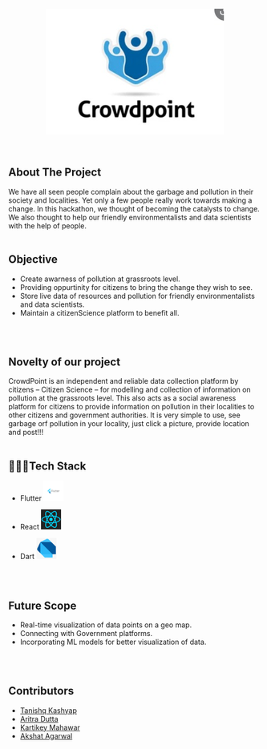 <div id="top"></div>

<!-- PROJECT LOGO -->
<br />
<div align="center">
  <img alt="" src="crowdpoint_web/src/logo.jpeg" height=" x    "  />
  <p align="center">  
  </p>
  
</div>
<br>


## About The Project 
We have all seen people complain about the garbage and pollution in their society and localities. Yet only a few people really work towards making a change.
In this hackathon, we thought of becoming the catalysts to change. We also thought to help our friendly environmentalists and data scientists with the help of people.
<br>
<br>


<!-- ABOUT THE PROJECT -->
## Objective
- Create awarness of pollution at grassroots level.
- Providing oppurtinity for citizens to bring the change they wish to see.
- Store live data of resources and pollution for friendly environmentalists and data scientists.
- Maintain a citizenScience platform to benefit all.

<br>
<br>

## Novelty of our project
CrowdPoint is an independent and reliable data collection platform by citizens  – Citizen Science – for modelling and collection of information on pollution at the grassroots level. This also acts as a social awareness platform for citizens to provide information on pollution in their localities to other citizens and government authorities.
It is very simple to use, see garbage orf pollution in your locality, just click a  picture, provide location and post!!!
<br>
<br>

## 👩🏻‍💻Tech Stack

+ Flutter  <a href="https://flutter.dev/"><img src="crowdpoint_web/flutter.png" width="40"></img></a>&nbsp;&nbsp;

+ React  <a href="https://reactjs.org/"><img src="crowdpoint_web/react.png" width="40"></img></a>&nbsp;&nbsp;

+ Dart  <a href="https://dart.dev/"><img src="crowdpoint_web/dart.png" width="40"></img></a>&nbsp;&nbsp;




<br>
<br>


## Future Scope
- Real-time visualization of data points on a geo map.
- Connecting with Government platforms.
- Incorporating ML models for better visualization of data.
<br>
<br>

## Contributors 
* [Tanishq Kashyap](https://github.com/Tanishq2505)
* [Aritra Dutta](https://github.com/aritra1804)
* [Kartikey Mahawar](https://github.com/kartikey321)
* [Akshat Agarwal](https://github.com/AKSHAT20-OFFICIAL)
